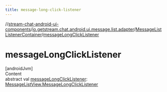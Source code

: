 ```yaml
---
title: message-long-click-listener
---
```

//[stream-chat-android-ui-components](../../../index.md)/[io.getstream.chat.android.ui.message.list.adapter](../index.md)/[MessageListListenerContainer](index.md)/[messageLongClickListener](messageLongClickListener.md)



# messageLongClickListener  
[androidJvm]  
Content  
abstract val [messageLongClickListener](messageLongClickListener.md): [MessageListView.MessageLongClickListener](../../io.getstream.chat.android.ui.message.list/MessageListView/MessageLongClickListener/index.md)  



